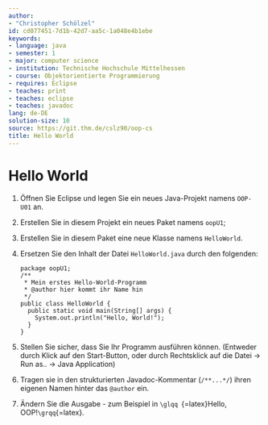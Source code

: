 ```yaml
---
author:
- "Christopher Schölzel"
id: cd077451-7d1b-42d7-aa5c-1a048e4b1ebe
keywords:
- language: java
- semester: 1
- major: computer science
- institution: Technische Hochschule Mittelhessen
- course: Objektorientierte Programmierung
- requires: Eclipse
- teaches: print
- teaches: eclipse
- teaches: javadoc
lang: de-DE
solution-size: 10
source: https://git.thm.de/cslz90/oop-cs
title: Hello World
---
```


# Hello World

1.  Öffnen Sie Eclipse und legen Sie ein neues Java-Projekt namens
    `OOP-U01` an.

2.  Erstellen Sie in diesem Projekt ein neues Paket namens `oopU1`;

3.  Erstellen Sie in diesem Paket eine neue Klasse namens `HelloWorld`.

4.  Ersetzen Sie den Inhalt der Datei `HelloWorld.java` durch den
    folgenden:

        package oopU1;
        /**
         * Mein erstes Hello-World-Programm
         * @author hier kommt ihr Name hin
         */
        public class HelloWorld {
          public static void main(String[] args) {
            System.out.println("Hello, World!");
          }
        }

5.  Stellen Sie sicher, dass Sie Ihr Programm ausführen können.
    (Entweder durch Klick auf den Start-Button, oder durch Rechtsklick
    auf die Datei $\rightarrow$ Run as.. $\rightarrow$ Java Application)

6.  Tragen sie in den strukturierten Javadoc-Kommentar (`/**...*/`)
    ihren eigenen Namen hinter das `@author` ein.

7.  Ändern Sie die Ausgabe - zum Beispiel in `\glqq `{=latex}Hello,
    OOP!`\grqq`{=latex}.

